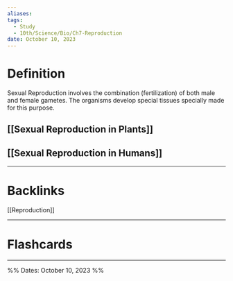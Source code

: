 ```yaml
---
aliases: 
tags:
  - Study
  - 10th/Science/Bio/Ch7-Reproduction
date: October 10, 2023
---
```

# Definition
Sexual Reproduction involves the combination (fertilization) of both male and female gametes. The organisms develop special tissues specially made for this purpose.
## [[Sexual Reproduction in Plants]]
## [[Sexual Reproduction in Humans]]

---
# Backlinks
[[Reproduction]]

---
# Flashcards


---

%%
Dates: October 10, 2023
%%